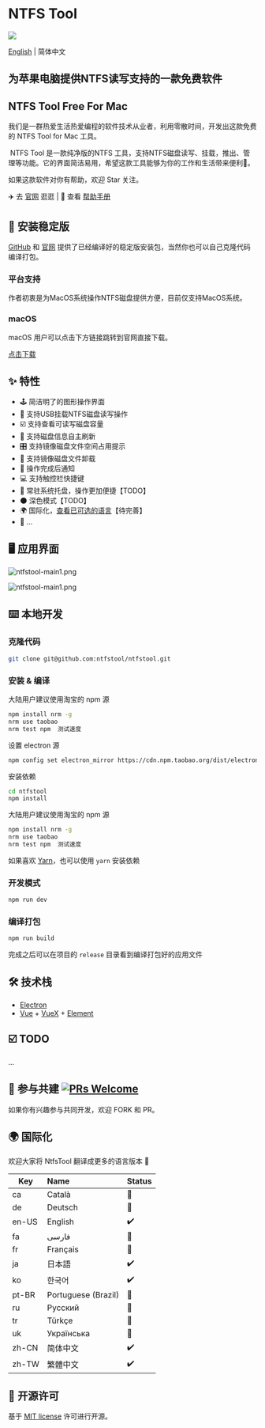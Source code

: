 # NTFS Tool

<a href="https://ntfstool.com">
  <img src="https://github.com/ntfstool/ntfstool/blob/1.0.2/static/github/256x256@2x.png?raw=true" /></a>

[English](./README.md) | 简体中文

## 为苹果电脑提供NTFS读写支持的一款免费软件
## NTFS Tool Free For Mac

​       我们是一群热爱生活热爱编程的软件技术从业者，利用零散时间，开发出这款免费的 NTFS Tool for Mac 工具。

​       NTFS Tool 是一款纯净版的NTFS 工具，支持NTFS磁盘读写、挂载，推出、管理等功能。它的界面简洁易用，希望这款工具能够为你的工作和生活带来便利👻。

如果这款软件对你有帮助，欢迎 Star 关注。

✈️ 去 [官网](https://ntfstool.com) 逛逛  |  📖 查看 [帮助手册](http://docs.ntfstool.com)

## 💽 安装稳定版

[GitHub](https://github.com/ntfstool/ntfstool/releases) 和 [官网](https://ntfstool.com) 提供了已经编译好的稳定版安装包，当然你也可以自己克隆代码编译打包。

### 平台支持

作者初衷是为MacOS系统操作NTFS磁盘提供方便，目前仅支持MacOS系统。

### macOS

macOS 用户可以点击下方链接跳转到官网直接下载。

[点击下载](https://ntfstool.com) 

## ✨ 特性

- 🕹 简洁明了的图形操作界面
- 🦄 支持USB挂载NTFS磁盘读写操作
- ☑️ 支持查看可读写磁盘容量
- 💾 支持磁盘信息自主刷新
- 🎛 支持镜像磁盘文件空间占用提示
- 🚀 支持镜像磁盘文件卸载
- 🔔 操作完成后通知
- 💻 支持触控栏快捷键
- 🤖 常驻系统托盘，操作更加便捷【TODO】
- 🌑 深色模式【TODO】
- 🌍 国际化，[查看已可选的语言](#-国际化)【待完善】
- 🎏 ...

## 🖥 应用界面

![ntfstool-main1.png](https://github.com/ntfstool/ntfstool/blob/1.0.2/static/github/ntfs-display.jpg?raw=true)

![ntfstool-main1.png](https://github.com/ntfstool/ntfstool/blob/1.0.2/static/github/ntfstool-main2.png?raw=true)

## ⌨️ 本地开发

### 克隆代码

```bash
git clone git@github.com:ntfstool/ntfstool.git
```

### 安装 & 编译

大陆用户建议使用淘宝的 npm 源

```bash
npm install nrm -g
nrm use taobao
nrm test npm  测试速度
```

设置 electron 源

```bash
npm config set electron_mirror https://cdn.npm.taobao.org/dist/electron/ 
```

安装依赖

```bash
cd ntfstool
npm install
```

大陆用户建议使用淘宝的 npm 源

```bash
npm install nrm -g
nrm use taobao
nrm test npm  测试速度
```

如果喜欢 [Yarn](https://yarnpkg.com/)，也可以使用 `yarn` 安装依赖

### 开发模式

```bash
npm run dev
```

### 编译打包

```bash
npm run build
```

完成之后可以在项目的 `release` 目录看到编译打包好的应用文件

## 🛠 技术栈

- [Electron](https://electronjs.org/)
- [Vue](https://vuejs.org/) + [VueX](https://vuex.vuejs.org/) + [Element](https://element.eleme.io)

## ☑️ TODO

...

## 🤝 参与共建 [![PRs Welcome](https://img.shields.io/badge/PRs-welcome-brightgreen.svg?style=flat)](http://makeapullrequest.com)

如果你有兴趣参与共同开发，欢迎 FORK 和 PR。

## 🌍 国际化

欢迎大家将 NtfsTool 翻译成更多的语言版本 🧐

| Key   | Name                | Status |
| ----- | :------------------ | :----- |
| ca    | Català              | 🚧      |
| de    | Deutsch             | 🚧      |
| en-US | English             | ✔️      |
| fa    | فارسی               | 🚧      |
| fr    | Français            | 🚧      |
| ja    | 日本語              | ✔️      |
| ko    | 한국어              | ✔️      |
| pt-BR | Portuguese (Brazil) | 🚧      |
| ru    | Русский             | 🚧      |
| tr    | Türkçe              | 🚧      |
| uk    | Українська          | 🚧      |
| zh-CN | 简体中文            | ✔️      |
| zh-TW | 繁體中文            | ✔️      |

## 📜 开源许可

基于 [MIT license](https://opensource.org/licenses/MIT) 许可进行开源。